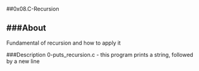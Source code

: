 ##0x08.C-Recursion

###About
---
Fundamental of recursion and how to apply it

###Description
0-puts_recursion.c - this program prints a string, followed by a new line
